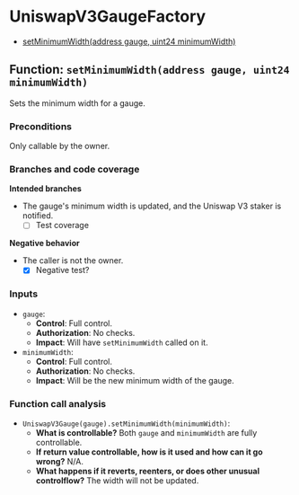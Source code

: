 # UniswapV3GaugeFactory

- [setMinimumWidth(address gauge, uint24 minimumWidth)](#function-setminimumwidthaddress-gauge-uint24-minimumwidth)


## Function: `setMinimumWidth(address gauge, uint24 minimumWidth)`

Sets the minimum width for a gauge.

### Preconditions

Only callable by the owner.

### Branches and code coverage

**Intended branches**

- The gauge's minimum width is updated, and the Uniswap V3 staker is notified.
  - [ ] Test coverage

**Negative behavior**

- The caller is not the owner.
  - [x] Negative test?

### Inputs

- `gauge`:
  - **Control**: Full control.
  - **Authorization**: No checks.
  - **Impact**: Will have `setMinimumWidth` called on it.
- `minimumWidth`:
  - **Control**: Full control.
  - **Authorization**: No checks.
  - **Impact**: Will be the new minimum width of the gauge.

### Function call analysis

- `UniswapV3Gauge(gauge).setMinimumWidth(minimumWidth)`:
  - **What is controllable?** Both `gauge` and `minimumWidth` are fully controllable.
  - **If return value controllable, how is it used and how can it go wrong?** N/A.
  - **What happens if it reverts, reenters, or does other unusual controlflow?** The width will not be updated.

